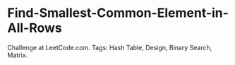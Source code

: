 # Find-Smallest-Common-Element-in-All-Rows
Challenge at LeetCode.com. Tags: Hash Table, Design, Binary Search, Matrix.
